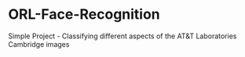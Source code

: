 # ORL-Face-Recognition
Simple Project - Classifying different aspects of the AT&amp;T Laboratories Cambridge images
